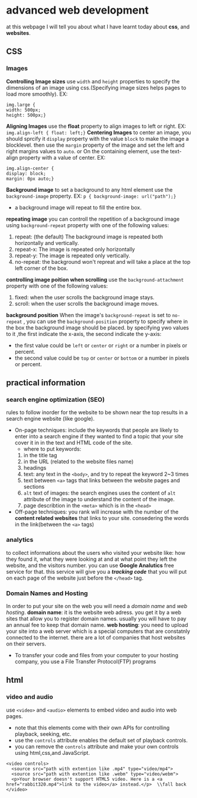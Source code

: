 # advanced web development  
at this webpage I will tell you about what I have learnt today about **css**, and **websites**.
## CSS
### Images
**Controlling Image sizes**
use `width` and `height` properties to specify the dimensions of an image using css.(Specifying image sizes helps pages to load more smoothly). EX:
```
img.large {
width: 500px;
height: 500px;}
```
**Aligning Images**
use the **float** property to align images to left or right.
EX: `img.align-left { float: left;}`
**Centering Images**
to center an image, you should sprcify it `display` property with the value `block` to make the image a blocklevel.
then use the `margin` property of the image and set the left and right margins values to `auto`. or On the containing element, use the text-align property with a value of center. EX:
```
img.align-center {
display: block;
margin: 0px auto;}
```
**Background image**
to set a background to any html element use the `background-image` property. EX:
`p { background-image: url("path");}`
  * a background image will repeat to fill the entire box.

**repeating image**
you can controll the repetition of a background image using `background-repeat` property with one of the following values:
1. repeat: (the default) The background image is repeated both horizontally and vertically.
2. repeat-x: The image is repeated only horizontally
3. repeat-y: The image is repeated only vertically.
4. no-repeat: the background won't repreat and will take a place at the top left corner of the box.  

**controlling image poition when scrolling**
use the `background-attachment` property with one of the following values:
1. fixed: when the user scrolls the background image stays.
2. scroll: when the user scrolls the background image moves.

**background position**
When the image's `background-repeat` is set to `no-repeat` , you can use the `background-position` property to specify where in the box the background image should be placed. by specifying ywo values to it ,the first indicate the x-axis, the second indicate the y-axis:
  * the first value could be `left` or `center` or `right` or a number in pixels or percent.
  * the second value could be `top` or `center` or `bottom` or a number in pixels or percent.  

## practical information
### search engine optimization (SEO)
rules to follow inorder for the website to be shown near the top results in a search engine website (like google).
  * On-page techniques: include the keywords that people are likely to enter into a search engine if they wanted to find a topic that your site cover it in in the text and HTML code of the site.
    * where to put keywords:
    1. in the title tag
    2. in the URL (related to the website files name)
    3. headings
    4. text: any text in the `<body>`, and try to repeat the keyword 2~3 times
    5. text between `<a>` tags that links between the website pages and sections
    6. `alt` text of images: the search engines uses the content of `alt` attribute of the image to understand the content of the image.
    7. page describtion in the `<meta>` which is in the `<head>`
  * Off-page techniques: you rank will increase with the number of the **content related websites** that links to your site. consedering the words in the link(between the `<a>` tags)

### analytics
to collect informations about the users who visited your website like: how they found it, what they were looking at and at what point they left the website, and the visitors number. you can use **Google Analutics** free service for that.
this service will give you a ***tracking code*** that you will put on each page of the website just before the `</head>` tag.
### Domain Names and Hosting
In order to put your site on the web you will need a *domain name* and *web hosting*.
**domain name**: it is the website web adress. you get it by a web sites that allow you to register domain names. usually you will have to pay an annual fee to keep that domain name.
**web hosting**: you need to upload your site into a web server which is a special computers that are constatnly connected to the internet. there are a lot of companies that host websites on their servers.
  * To transfer your code and files from your computer to your hosting company, you use a File Transfer Protocol(FTP) programs

## html
### video and audio
use `<video>` and `<audio>` elements to embed video and audio into web pages.
  * note that this elements come with their own APIs for controlling playback, seeking, etc.
  * use the `controls` attribute enables the default set of playback controls.
  * you can remove the `controls` attribute and make your own controls using html,css,and JavaScript.  
  
```
<video controls>
  <source src="path with extention like .mp4" type="video/mp4">
  <source src="path with extention like .webm" type="video/webm">
  <p>Your browser doesn't support HTML5 video. Here is a <a href="rabbit320.mp4">link to the video</a> instead.</p>  \\fall back
</video>
```